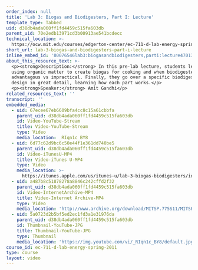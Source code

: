 ```yaml
---
order_index: null
title: 'Lab 3: Biogas and Biodigesters, Part I: Lecture'
template_type: Tabbed
uid: d38db4ada060ff1fd4459c515fa603db
parent_uid: 70e2edb13971cd3b00913ae541bcdecc
technical_location: >-
  https://ocw.mit.edu/courses/edgerton-center/ec-711-d-lab-energy-spring-2011/lighting-biogas/lab-3-biogas-and-biodigesters-part-i-lecture
short_url: lab-3-biogas-and-biodigesters-part-i-lecture
inline_embed_id: '80076546lab3:biogasandbiodigesters,parti:lecture47013775'
about_this_resource_text: >-
  <p><strong>Description:</strong> In this pre-lab lecture, students learn about
  using organic matter to create biogas for cooking and when biodigesters are
  advantagous vs impractical. Finally, they go over a specific biodigester
  design in great detail, learning how each part works.</p>
  <p><strong>Speaker:</strong> Amit Gandhi</p>
related_resources_text: ''
transcript: ''
embedded_media:
  - uid: 67ecee67eb6609bfa4cc8c15a61cbbfa
    parent_uid: d38db4ada060ff1fd4459c515fa603db
    id: Video-YouTube-Stream
    title: Video-YouTube-Stream
    type: Video
    media_location: _RIqn1c_BY8
  - uid: 6d77c62d9bc6c50e44f1e361dd740be5
    parent_uid: d38db4ada060ff1fd4459c515fa603db
    id: Video-iTunesU-MP4
    title: Video-iTunes U-MP4
    type: Video
    media_location: >-
      https://itunes.apple.com/us/itunes-u/lab-3-biogas-biodigesters/id591211144?i=136606452
  - uid: a487b8c51878278a8846c242cffd2f32
    parent_uid: d38db4ada060ff1fd4459c515fa603db
    id: Video-InternetArchive-MP4
    title: Video-Internet Archive-MP4
    type: Video
    media_location: 'http://www.archive.org/download/MITSP.775S11/MITSP_775S11lab03-1_300k.mp4'
  - uid: 5a0723d2b5bf5ed2ec1fd3a1e31976da
    parent_uid: d38db4ada060ff1fd4459c515fa603db
    id: Thumbnail-YouTube-JPG
    title: Thumbnail-YouTube-JPG
    type: Thumbnail
    media_location: 'https://img.youtube.com/vi/_RIqn1c_BY8/default.jpg'
course_id: ec-711-d-lab-energy-spring-2011
type: course
layout: video
---
```

